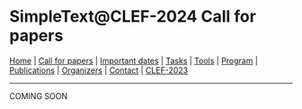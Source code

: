 # SimpleText@CLEF-2024 Call for papers

[Home](./) | [Call for papers](./CFP) | [Important dates](./dates) | [Tasks](./tasks)  | [Tools](./tools) | 
[Program](./program) | [Publications](./publications) | [Organizers](./organizers) | [Contact](./en/contact.md) | [CLEF-2023](https://simpletext-project.com/2023/clef/)

---

COMING SOON
